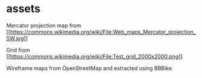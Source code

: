 # assets

Mercator projection map from [[https://commons.wikimedia.org/wiki/File:Web_maps_Mercator_projection_SW.jpg]]

Grid from [[https://commons.wikimedia.org/wiki/File:Test_grid_2000x2000.png]]

Wireframe maps from OpenStreetMap and extracted using BBBike.
